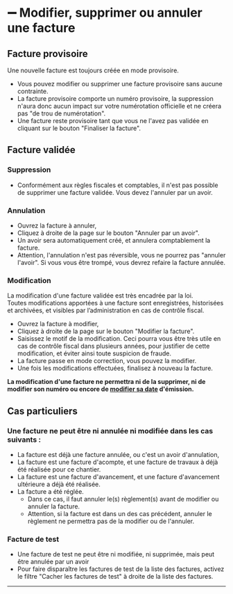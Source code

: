 # ➖ Modifier, supprimer ou annuler une facture

## Facture provisoire

Une nouvelle facture est toujours créée en mode provisoire.

* Vous pouvez modifier ou supprimer une facture provisoire sans aucune contrainte.
* La facture provisoire comporte un numéro provisoire, la suppression n'aura donc aucun impact sur votre numérotation officielle et ne créera pas "de trou de numérotation".
* Une facture reste provisoire tant que vous ne l'avez pas validée en cliquant sur le bouton "Finaliser la facture".

## Facture validée

### Suppression

* Conformément aux règles fiscales et comptables, il n'est pas possible de supprimer une facture validée. Vous devez l'annuler par un avoir.

### Annulation

* Ouvrez la facture à annuler,
* Cliquez à droite de la page sur le bouton "Annuler par un avoir".
* Un avoir sera automatiquement créé, et annulera comptablement la facture.
* Attention, l'annulation n'est pas réversible, vous ne pourrez pas "annuler l'avoir". Si vous vous être trompé, vous devrez refaire la facture annulée.

### Modification

La modification d'une facture validée est très encadrée par la loi. \
Toutes modifications apportées à une facture sont enregistrées, historisées et archivées, et visibles par l’administration en cas de contrôle fiscal.

* Ouvrez la facture à modifier,
* Cliquez à droite de la page sur le bouton "Modifier la facture".
* Saisissez le motif de la modification. Ceci pourra vous être très utile en cas de contrôle fiscal dans plusieurs années, pour justifier de cette modification, et éviter ainsi toute suspicion de fraude.
* La facture passe en mode correction, vous pouvez la modifier.
* Une fois les modifications effectuées, finalisez à nouveau la facture.

**La modification d'une facture ne permettra ni de la supprimer, ni de modifier son numéro ou encore de **[**modifier sa date**](valider-une-facture.md#modifier-la-date-de-la-facture)** d'émission.**

## **Cas particuliers**

### **Une facture ne peut être ni annulée ni modifiée dans les cas suivants :**

* La facture est déjà une facture annulée, ou c'est un avoir d'annulation,
* La facture est une facture d'acompte, et une facture de travaux à déjà été réalisée pour ce chantier.
* La facture est une facture d'avancement, et une facture d'avancement ultérieure a déjà été réalisée.
* La facture a été réglée.
  * Dans ce cas, il faut annuler le(s) règlement(s) avant de modifier ou annuler la facture.
  * Attention, si la facture est dans un des cas précédent, annuler le règlement ne permettra pas de la modifier ou de l'annuler.

### Facture de test

* Une facture de test ne peut être ni modifiée, ni supprimée, mais peut être annulée par un avoir
* Pour faire disparaître les factures de test de la liste des factures, activez le filtre "Cacher les factures de test" à droite de la liste des factures.

****
